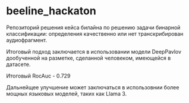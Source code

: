 # beeline_hackaton

Репозиторий решения кейса билайна по решению задачи бинарной классификации: определения качественно или нет транскрибирован аудиофрагмент.

Итоговый подход заключается в использовании модели DeepPavlov дообученной на разметке, сделанной человеком, имеющейся в датасете. 

Итоговый RocAuc - 0.729

Дальнейщее улучшение может заключаться в использовнии более мощных языковых моделей, таких как Llama 3. 


